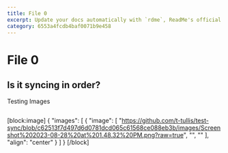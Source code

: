 ```yaml
---
title: File 0
excerpt: Update your docs automatically with `rdme`, ReadMe's official CLI and GitHub Action!
category: 6553a4fcdb4baf0071b9e458
---
```


# File 0

## Is it syncing in order?

Testing Images

<img href="https://github.com/t-tullis/test-sync/blob/c62513f7d497d6d0781dcd065c61568ce088eb3b/images/Screenshot%202023-08-28%20at%201.48.32%20PM.png?raw=true" />

[block:image]
{
"images": [
{
"image": [
"https://github.com/t-tullis/test-sync/blob/c62513f7d497d6d0781dcd065c61568ce088eb3b/images/Screenshot%202023-08-28%20at%201.48.32%20PM.png?raw=true",
"",
""
],
"align": "center"
}
]
}
[/block]

